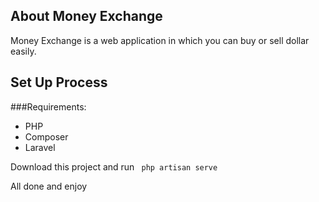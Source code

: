 
## About Money Exchange

Money Exchange is a web application in which you can buy or sell dollar easily.


## Set Up Process
###Requirements:
 - PHP
 - Composer
 - Laravel
 
Download this project and run
 ` php artisan serve`
 
 All done and enjoy

